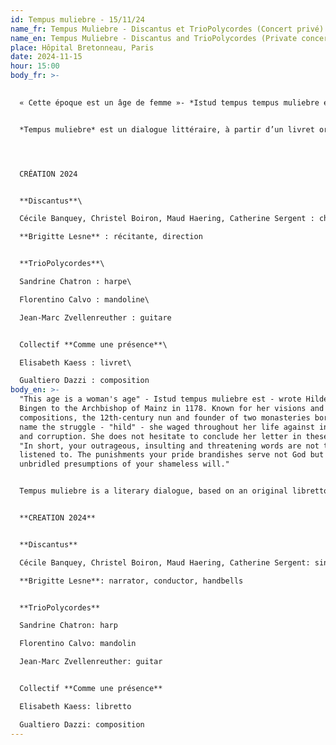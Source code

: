 ```yaml
---
id: Tempus muliebre - 15/11/24
name_fr: Tempus Muliebre - Discantus et TrioPolycordes (Concert privé)
name_en: Tempus Muliebre - Discantus and TrioPolycordes (Private concert)
place: Hôpital Bretonneau, Paris
date: 2024-11-15
hour: 15:00
body_fr: >-
  

  « Cette époque est un âge de femme »- *Istud tempus tempus muliebre est* – écrivait Hildegard von Bingen à l’archevêque de Mayence en 1178. Connue pour ses visions et ses compositions, la moniale du 12e siècle, fondatrice de deux monastères, porte en son nom le combat – “hild” – qu’elle a mené sa vie durant contre l’injustice et la corruption. Elle n’hésite pas à conclure sa lettre en ces termes : « En résumé, vos propos outrageants, injurieux et menaçants n’ont pas à être écoutés. Les châtiments que votre orgueil brandit ne servent pas Dieu mais les présomptions débridées de votre volonté éhontée. » 


  *Tempus muliebre* est un dialogue littéraire, à partir d’un livret original d’Elisabeth Kaess, réunissant des lettres de Hildegard et des poèmes de femmes iraniennes et afghanes. C’est aussi un dialogue musical réunissant des extraits de chants médiévaux et une création du compositeur strasbourgeois Gualtiero Dazzi. Il y est question de la liberté et de la place des femmes dans différentes sociétés : d’hier, d’aujourd’hui, d’Orient, d’Occident ; une thématique à la fois universelle et d’une actualité indéniable.




  CRÉATION 2024


  **Discantus**\

  Cécile Banquey, Christel Boiron, Maud Haering, Catherine Sergent : chant\

  **Brigitte Lesne** : récitante, direction


  **TrioPolycordes**\

  Sandrine Chatron : harpe\

  Florentino Calvo : mandoline\

  Jean-Marc Zvellenreuther : guitare


  Collectif **Comme une présence**\

  Elisabeth Kaess : livret\

  Gualtiero Dazzi : composition
body_en: >-
  "This age is a woman's age" - Istud tempus muliebre est - wrote Hildegard von
  Bingen to the Archbishop of Mainz in 1178. Known for her visions and
  compositions, the 12th-century nun and founder of two monasteries bore in her
  name the struggle - "hild" - she waged throughout her life against injustice
  and corruption. She does not hesitate to conclude her letter in these terms:
  "In short, your outrageous, insulting and threatening words are not to be
  listened to. The punishments your pride brandishes serve not God but the
  unbridled presumptions of your shameless will." 


  Tempus muliebre is a literary dialogue, based on an original libretto by Elisabeth Kaess, bringing together letters from Hildegard and poems by Iranian and Afghan women. It is also a musical dialogue bringing together extracts of medieval songs and a creation by Strasbourg composer Gualtiero Dazzi. It's about freedom and the place of women in different societies: yesterday, today, in the East, in the West - a theme that is both universal and undeniably topical.


  **CREATION 2024**


  **Discantus**

  Cécile Banquey, Christel Boiron, Maud Haering, Catherine Sergent: singing, handbells

  **Brigitte Lesne**: narrator, conductor, handbells


  **TrioPolycordes**

  Sandrine Chatron: harp

  Florentino Calvo: mandolin

  Jean-Marc Zvellenreuther: guitar


  Collectif **Comme une présence**

  Elisabeth Kaess: libretto

  Gualtiero Dazzi: composition
---
```

